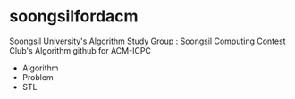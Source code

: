 # soongsilfordacm
Soongsil University's Algorithm Study Group : Soongsil Computing Contest Club's Algorithm github for ACM-ICPC

- Algorithm
- Problem
- STL
